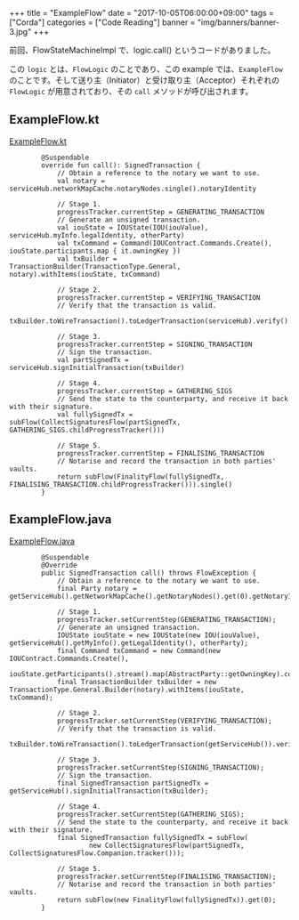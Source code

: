 +++
title = "ExampleFlow"
date = "2017-10-05T06:00:00+09:00"
tags = ["Corda"]
categories = ["Code Reading"]
banner = "img/banners/banner-3.jpg"
+++

前回、FlowStateMachineImpl で、logic.call() というコードがありました。

<!--more-->

この `logic` とは、`FlowLogic` のことであり、この example では、`ExampleFlow` のことです。そして送り主（Initiator）と受け取り主（Acceptor）それぞれの `FlowLogic` が用意されており、その `call` メソッドが呼び出されます。


## ExampleFlow.kt
[ExampleFlow.kt](https://github.com/corda/cordapp-example/blob/release-M14.0/kotlin-source/src/main/kotlin/com/example/flow/ExampleFlow.kt)
```
        @Suspendable
        override fun call(): SignedTransaction {
            // Obtain a reference to the notary we want to use.
            val notary = serviceHub.networkMapCache.notaryNodes.single().notaryIdentity

            // Stage 1.
            progressTracker.currentStep = GENERATING_TRANSACTION
            // Generate an unsigned transaction.
            val iouState = IOUState(IOU(iouValue), serviceHub.myInfo.legalIdentity, otherParty)
            val txCommand = Command(IOUContract.Commands.Create(), iouState.participants.map { it.owningKey })
            val txBuilder = TransactionBuilder(TransactionType.General, notary).withItems(iouState, txCommand)

            // Stage 2.
            progressTracker.currentStep = VERIFYING_TRANSACTION
            // Verify that the transaction is valid.
            txBuilder.toWireTransaction().toLedgerTransaction(serviceHub).verify()

            // Stage 3.
            progressTracker.currentStep = SIGNING_TRANSACTION
            // Sign the transaction.
            val partSignedTx = serviceHub.signInitialTransaction(txBuilder)

            // Stage 4.
            progressTracker.currentStep = GATHERING_SIGS
            // Send the state to the counterparty, and receive it back with their signature.
            val fullySignedTx = subFlow(CollectSignaturesFlow(partSignedTx, GATHERING_SIGS.childProgressTracker()))

            // Stage 5.
            progressTracker.currentStep = FINALISING_TRANSACTION
            // Notarise and record the transaction in both parties' vaults.
            return subFlow(FinalityFlow(fullySignedTx, FINALISING_TRANSACTION.childProgressTracker())).single()
        }
```

## ExampleFlow.java
[ExampleFlow.java](https://github.com/corda/cordapp-example/blob/release-M14.0/java-source/src/main/java/com/example/flow/ExampleFlow.java)
```
        @Suspendable
        @Override
        public SignedTransaction call() throws FlowException {
            // Obtain a reference to the notary we want to use.
            final Party notary = getServiceHub().getNetworkMapCache().getNotaryNodes().get(0).getNotaryIdentity();

            // Stage 1.
            progressTracker.setCurrentStep(GENERATING_TRANSACTION);
            // Generate an unsigned transaction.
            IOUState iouState = new IOUState(new IOU(iouValue), getServiceHub().getMyInfo().getLegalIdentity(), otherParty);
            final Command txCommand = new Command(new IOUContract.Commands.Create(),
                    iouState.getParticipants().stream().map(AbstractParty::getOwningKey).collect(Collectors.toList()));
            final TransactionBuilder txBuilder = new TransactionType.General.Builder(notary).withItems(iouState, txCommand);

            // Stage 2.
            progressTracker.setCurrentStep(VERIFYING_TRANSACTION);
            // Verify that the transaction is valid.
            txBuilder.toWireTransaction().toLedgerTransaction(getServiceHub()).verify();

            // Stage 3.
            progressTracker.setCurrentStep(SIGNING_TRANSACTION);
            // Sign the transaction.
            final SignedTransaction partSignedTx = getServiceHub().signInitialTransaction(txBuilder);

            // Stage 4.
            progressTracker.setCurrentStep(GATHERING_SIGS);
            // Send the state to the counterparty, and receive it back with their signature.
            final SignedTransaction fullySignedTx = subFlow(
                    new CollectSignaturesFlow(partSignedTx, CollectSignaturesFlow.Companion.tracker()));

            // Stage 5.
            progressTracker.setCurrentStep(FINALISING_TRANSACTION);
            // Notarise and record the transaction in both parties' vaults.
            return subFlow(new FinalityFlow(fullySignedTx)).get(0);
        }
```
